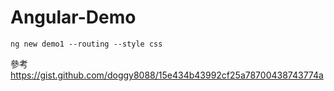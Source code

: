 # Angular-Demo

```
ng new demo1 --routing --style css
```





參考
https://gist.github.com/doggy8088/15e434b43992cf25a78700438743774a